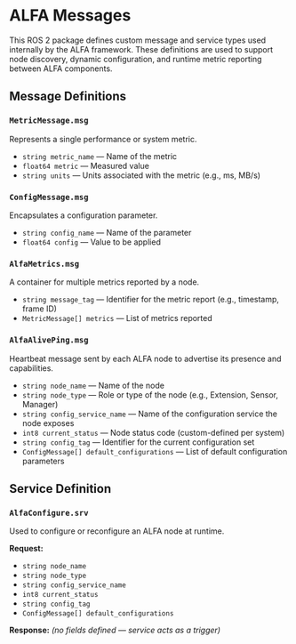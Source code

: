 # ALFA Messages

This ROS 2 package defines custom message and service types used internally by the ALFA framework. These definitions are used to support node discovery, dynamic configuration, and runtime metric reporting between ALFA components.

## Message Definitions

### `MetricMessage.msg`

Represents a single performance or system metric.

- `string metric_name` — Name of the metric
- `float64 metric` — Measured value
- `string units` — Units associated with the metric (e.g., ms, MB/s)

### `ConfigMessage.msg`

Encapsulates a configuration parameter.

- `string config_name` — Name of the parameter
- `float64 config` — Value to be applied

### `AlfaMetrics.msg`

A container for multiple metrics reported by a node.

- `string message_tag` — Identifier for the metric report (e.g., timestamp, frame ID)
- `MetricMessage[] metrics` — List of metrics reported

### `AlfaAlivePing.msg`

Heartbeat message sent by each ALFA node to advertise its presence and capabilities.

- `string node_name` — Name of the node
- `string node_type` — Role or type of the node (e.g., Extension, Sensor, Manager)
- `string config_service_name` — Name of the configuration service the node exposes
- `int8 current_status` — Node status code (custom-defined per system)
- `string config_tag` — Identifier for the current configuration set
- `ConfigMessage[] default_configurations` — List of default configuration parameters

## Service Definition

### `AlfaConfigure.srv`

Used to configure or reconfigure an ALFA node at runtime.

**Request:**

- `string node_name`  
- `string node_type`  
- `string config_service_name`  
- `int8 current_status`  
- `string config_tag`  
- `ConfigMessage[] default_configurations`

**Response:** *(no fields defined — service acts as a trigger)*